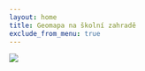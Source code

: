 ```yaml
---
layout: home
title: Geomapa na školní zahradě
exclude_from_menu: true
---
```


<img src="/static/images/orto.jpg?nf_resize=fit&w=800"
         srcset="
            /static/images/orto.jpg?nf_resize=fit&w=400   400w,
            /static/images/orto.jpg?nf_resize=fit&w=600   600w,
            /static/images/orto.jpg?nf_resize=fit&w=800   800w,
            /static/images/orto.jpg?nf_resize=fit&w=1000  1000w
            ">